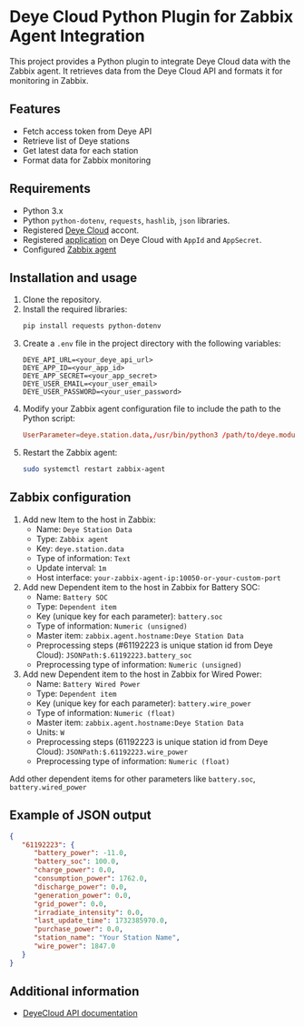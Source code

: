 # Deye Cloud Python Plugin for Zabbix Agent Integration

This project provides a Python plugin to integrate Deye Cloud data with the Zabbix agent. It retrieves data from the Deye Cloud API and formats it for monitoring in Zabbix.

## Features

- Fetch access token from Deye API
- Retrieve list of Deye stations
- Get latest data for each station
- Format data for Zabbix monitoring

## Requirements

- Python 3.x
- Python `python-dotenv`, `requests`, `hashlib`, `json` libraries.
- Registered [Deye Cloud](https://developer.deyecloud.com/home) accont.
- Registered [application](https://developer.deyecloud.com/app) on Deye Cloud with `AppId` and `AppSecret`.
- Configured [Zabbix agent](https://www.zabbix.com/download_agents)

## Installation and usage

1. Clone the repository.
2. Install the required libraries:
    ```sh
    pip install requests python-dotenv
    ```
3. Create a `.env` file in the project directory with the following variables:
    ```env
    DEYE_API_URL=<your_deye_api_url>
    DEYE_APP_ID=<your_app_id>
    DEYE_APP_SECRET=<your_app_secret>
    DEYE_USER_EMAIL=<your_user_email>
    DEYE_USER_PASSWORD=<your_user_password>
    ```
4. Modify your Zabbix agent configuration file to include the path to the Python script:
    ```conf    
    UserParameter=deye.station.data,/usr/bin/python3 /path/to/deye.module.py
    ``` 
5. Restart the Zabbix agent:
    ```sh
    sudo systemctl restart zabbix-agent
    ```
## Zabbix configuration

1. Add new Item to the host in Zabbix:
    - Name: `Deye Station Data`
    - Type: `Zabbix agent`
    - Key: `deye.station.data`
    - Type of information: `Text`
    - Update interval: `1m`
    - Host interface: `your-zabbix-agent-ip:10050-or-your-custom-port`
2. Add new Dependent item to the host in Zabbix for Battery SOC:
    - Name: `Battery SOC`
    - Type: `Dependent item`
    - Key (unique key for each parameter): `battery.soc` 
    - Type of information: `Numeric (unsigned)`
    - Master item: `zabbix.agent.hostname:Deye Station Data`
    - Preprocessing steps (#61192223 is unique station id from Deye Cloud): `JSONPath:$.61192223.battery_soc` 
    - Preprocessing type of information: `Numeric (unsigned)`
3. Add new Dependent item to the host in Zabbix for Wired Power:
    - Name: `Battery Wired Power`
    - Type: `Dependent item`
    - Key (unique key for each parameter): `battery.wire_power`
    - Type of information: `Numeric (float)`
    - Master item: `zabbix.agent.hostname:Deye Station Data`
    - Units: `W`
    - Preprocessing steps (61192223 is unique station id from Deye Cloud): `JSONPath:$.61192223.wire_power` 
    - Preprocessing type of information: `Numeric (float)` 

Add other dependent items for other parameters like `battery.soc`, `battery.wired_power`

## Example of JSON output 
```json
{
   "61192223": {
      "battery_power": -11.0,
      "battery_soc": 100.0,
      "charge_power": 0.0,
      "consumption_power": 1762.0,
      "discharge_power": 0.0,
      "generation_power": 0.0,
      "grid_power": 0.0,
      "irradiate_intensity": 0.0,
      "last_update_time": 1732385970.0,
      "purchase_power": 0.0,
      "station_name": "Your Station Name",
      "wire_power": 1847.0
   }
}
```
       
## Additional information

- [DeyeCloud API documentation](https://developer.deyecloud.com/start)
